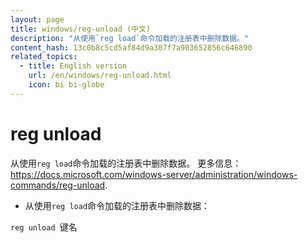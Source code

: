 ```yaml
---
layout: page
title: windows/reg-unload (中文)
description: "从使用`reg load`命令加载的注册表中删除数据。"
content_hash: 13c0b8c5cd5af84d9a307f7a903652856c646890
related_topics:
  - title: English version
    url: /en/windows/reg-unload.html
    icon: bi bi-globe
---
```

# reg unload

从使用`reg load`命令加载的注册表中删除数据。
更多信息：<https://docs.microsoft.com/windows-server/administration/windows-commands/reg-unload>.

- 从使用`reg load`命令加载的注册表中删除数据：

`reg unload `<span class="tldr-var badge badge-pill bg-dark-lm bg-white-dm text-white-lm text-dark-dm font-weight-bold">键名</span>
